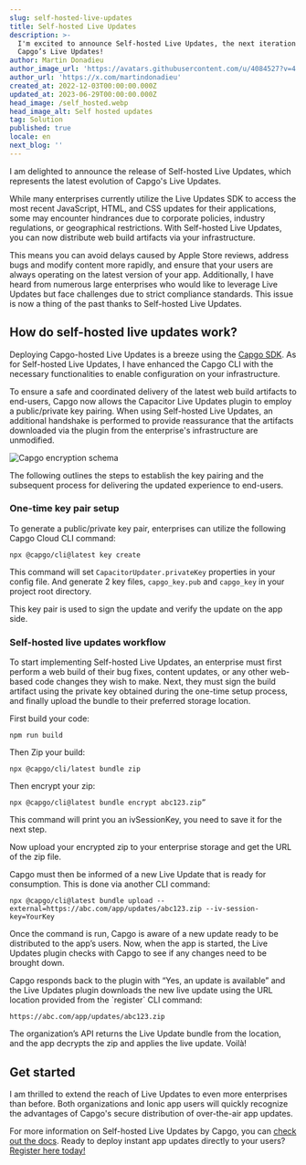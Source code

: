 ```yaml
---
slug: self-hosted-live-updates
title: Self-hosted Live Updates
description: >-
  I'm excited to announce Self-hosted Live Updates, the next iteration of
  Capgo’s Live Updates!
author: Martin Donadieu
author_image_url: 'https://avatars.githubusercontent.com/u/4084527?v=4'
author_url: 'https://x.com/martindonadieu'
created_at: 2022-12-03T00:00:00.000Z
updated_at: 2023-06-29T00:00:00.000Z
head_image: /self_hosted.webp
head_image_alt: Self hosted updates
tag: Solution
published: true
locale: en
next_blog: ''
---
```


I am delighted to announce the release of Self-hosted Live Updates, which represents the latest evolution of Capgo's Live Updates.

While many enterprises currently utilize the Live Updates SDK to access the most recent JavaScript, HTML, and CSS updates for their applications, some may encounter hindrances due to corporate policies, industry regulations, or geographical restrictions. With Self-hosted Live Updates, you can now distribute web build artifacts via your infrastructure.

This means you can avoid delays caused by Apple Store reviews, address bugs and modify content more rapidly, and ensure that your users are always operating on the latest version of your app. Additionally, I have heard from numerous large enterprises who would like to leverage Live Updates but face challenges due to strict compliance standards. This issue is now a thing of the past thanks to Self-hosted Live Updates.

## How do self-hosted live updates work?

Deploying Capgo-hosted Live Updates is a breeze using the [Capgo SDK](https://github.com/Cap-go/capacitor-updater/). As for Self-hosted Live Updates, I have enhanced the Capgo CLI with the necessary functionalities to enable configuration on your infrastructure.

To ensure a safe and coordinated delivery of the latest web build artifacts to end-users, Capgo now allows the Capacitor Live Updates plugin to employ a public/private key pairing. When using Self-hosted Live Updates, an additional handshake is performed to provide reassurance that the artifacts downloaded via the plugin from the enterprise's infrastructure are unmodified.

![Capgo encryption schema](/encryption_flow.webp)

The following outlines the steps to establish the key pairing and the subsequent process for delivering the updated experience to end-users.

### One-time key pair setup

To generate a public/private key pair, enterprises can utilize the following Capgo Cloud CLI command:

```shell
npx @capgo/cli@latest key create
```

This command will set `CapacitorUpdater.privateKey` properties in your config file.
And generate 2 key files, `capgo_key.pub` and `capgo_key` in your project root directory.

This key pair is used to sign the update and verify the update on the app side.

### Self-hosted live updates workflow

To start implementing Self-hosted Live Updates, an enterprise must first perform a web build of their bug fixes, content updates, or any other web-based code changes they wish to make. Next, they must sign the build artifact using the private key obtained during the one-time setup process, and finally upload the bundle to their preferred storage location.

First build your code:
```shell
npm run build
```

Then Zip your build:
```shell
npx @capgo/cli/latest bundle zip
```

Then encrypt your zip:

```shell
npx @capgo/cli@latest bundle encrypt abc123.zip”
```

This command will print you an ivSessionKey, you need to save it for the next step.

Now upload your encrypted zip to your enterprise storage and get the URL of the zip file.

Capgo must then be informed of a new Live Update that is ready for consumption. This is done via another CLI command:

```shell
npx @capgo/cli@latest bundle upload --external=https://abc.com/app/updates/abc123.zip --iv-session-key=YourKey
```

Once the command is run, Capgo is aware of a new update ready to be distributed to the app’s users. Now, when the app is started, the Live Updates plugin checks with Capgo to see if any changes need to be brought down.

Capgo responds back to the plugin with “Yes, an update is available” and the Live Updates plugin downloads the new live update using the URL location provided from the \`register\` CLI command:

```shell
https://abc.com/app/updates/abc123.zip
```

The organization’s API returns the Live Update bundle from the location, and the app decrypts the zip and applies the live update. Voilà!

## Get started

I am thrilled to extend the reach of Live Updates to even more enterprises than before. Both organizations and Ionic app users will quickly recognize the advantages of Capgo's secure distribution of over-the-air app updates.

For more information on Self-hosted Live Updates by Capgo, you can [check out the docs](/docs/tooling/cli/#upload-version). Ready to deploy instant app updates directly to your users? [Register here today!](/register/)
